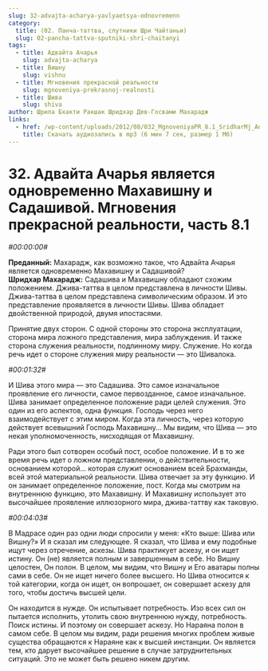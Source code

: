 ```yaml
---
slug: 32-advajta-acharya-yavlyaetsya-odnovremenn
category:
  title: (02. Панча-таттва, спутники Шри Чайтаньи)
  slug: 02-pancha-tattva-sputniki-shri-chaitanyi
tags:
  - title: Адвайта Ачарья
    slug: advajta-acharya
  - title: Вишну
    slug: vishnu
  - title: Мгновения прекрасной реальности
    slug: mgnoveniya-prekrasnoj-realnosti
  - title: Шива
    slug: shiva
author: Шрила Бхакти Ракшак Шридхар Дев-Госвами Махарадж
links:
  - href: /wp-content/uploads/2012/08/032_MgnoveniyaPR_8.1_SridharMj_Advayta_Acharya_yavlyaetsya_odnovremenno_Mahavishnu_i_Sadashivoy.mp3
    title: Скачать аудиозапись в mp3 (6 мин 7 сек, размер 1 Мб)
---
```


# 32. Адвайта Ачарья является одновременно Махавишну и Садашивой. Мгновения прекрасной реальности, часть 8.1

*#00:00:00#*

**Преданный:** Махарадж, как возможно такое, что Адвайта Ачарья является одновременно Махавишну и Садашивой?\
**Шридхар Махарадж:** Садашива и Махавишну обладают схожим положением. Джива-таттва в целом представлена в личности Шивы. Джива-таттва в целом представлена символическим образом. И это представление проявляется в личности Шивы. Шива обладает двойственной природой, двумя ипостасями.

Принятие двух сторон. С одной стороны это сторона эксплуатации, сторона мира ложного представления, мира заблуждения. И также сторона служения реальности, подлинному миру. Служение. Но когда речь идет о стороне служения миру реальности — это Шивалока.

*#00:01:32#*

И Шива этого мира — это Садашива. Это самое изначальное проявление его личности, самое первозданное, самое изначальное. Шива занимает определенное положение ради целей служения. Это один из его аспектов, одна функция. Господь через него взаимодействует с этим миром. Когда эта личность, через которую действует всевышний Господь Махавишну… Мы видим, что Шива — это некая уполномоченность, нисходящая от Махавишну.

Ради этого был сотворен особый пост, особое положение. И в то же время речь идет о ложном представлении, о действительности, основанием которой… которая служит основанием всей Брахманды, всей этой материальной реальности. Шива отвечает за эту функцию. И он занимает определенное положение, пост. Когда мы смотрим на внутреннюю функцию, это Махавишну. И Махавишну использует это высочайшее проявление иллюзорного мира, джива-таттву как таковую.

*#00:04:03#*

В Мадрасе один раз одни люди спросили у меня: «Кто выше: Шива или Вишну?» И я сказал им следующее. Я сказал, что Шива и ему подобные ищут через отречение, аскезы. Шива практикует аскезу, и он ищет истину. Он (не) является полным и завершенным в себе. Но Вишну целостен, Он полон. В целом, мы видим, что Вишну и Его аватары полны сами в себе. Он не ищет ничего более высшего. Но Шива относится к той категории, когда он ищет, он вопрошает, он совершает аскезу для того, чтобы достичь высшей цели.

Он находится в нужде. Он испытывает потребность. Изо всех сил он пытается исполнить, утолить свою внутреннюю нужду, потребность. Поиск истины. И поэтому он совершает аскезу. Но Нараяна полон в самом себе. В целом мы видим, ради решения многих проблем живые существа обращаются к Нараяне как к высшей инстанции. Он является тем, кто дарует высочайшее решение в случае затруднительных ситуаций. Это не может быть решено никем другим.

